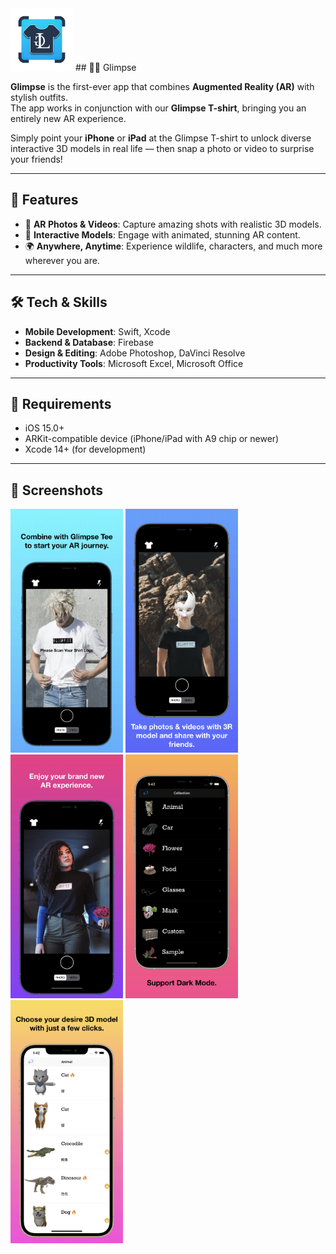 <img src="images/Icon-App-83.5x83.5@2x-1.png" width="100" alt="App Icon"/>
## 👕✨ Glimpse

**Glimpse** is the first-ever app that combines **Augmented Reality (AR)** with stylish outfits.  
The app works in conjunction with our **Glimpse T-shirt**, bringing you an entirely new AR experience.  

Simply point your **iPhone** or **iPad** at the Glimpse T-shirt to unlock diverse interactive 3D models in real life — then snap a photo or video to surprise your friends!

---

## 🚀 Features

- 📸 **AR Photos & Videos**: Capture amazing shots with realistic 3D models.  
- 🦁 **Interactive Models**: Engage with animated, stunning AR content.  
- 🌍 **Anywhere, Anytime**: Experience wildlife, characters, and much more wherever you are.  

---

## 🛠️ Tech & Skills

- **Mobile Development**: Swift, Xcode  
- **Backend & Database**: Firebase  
- **Design & Editing**: Adobe Photoshop, DaVinci Resolve  
- **Productivity Tools**: Microsoft Excel, Microsoft Office  

---

## 📱 Requirements

- iOS 15.0+  
- ARKit-compatible device (iPhone/iPad with A9 chip or newer)  
- Xcode 14+ (for development)  

---

## 📸 Screenshots

<p float="left">
  <img src="images/0x0ss.png" width="180" />
  <img src="images/0x0ss1.png" width="180" />
  <img src="images/0x0ss3.png" width="180" />
  <img src="images/0x0ss4.png" width="180" />
  <img src="images/0x0ss5.png" width="180" />
</p>
